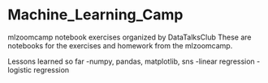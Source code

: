 # Machine_Learning_Camp
mlzoomcamp notebook exercises organized by DataTalksClub
These are notebooks for the exercises and homework from the mlzoomcamp. 

Lessons learned so far 
-numpy, pandas, matplotlib, sns
-linear regression
-logistic regression
